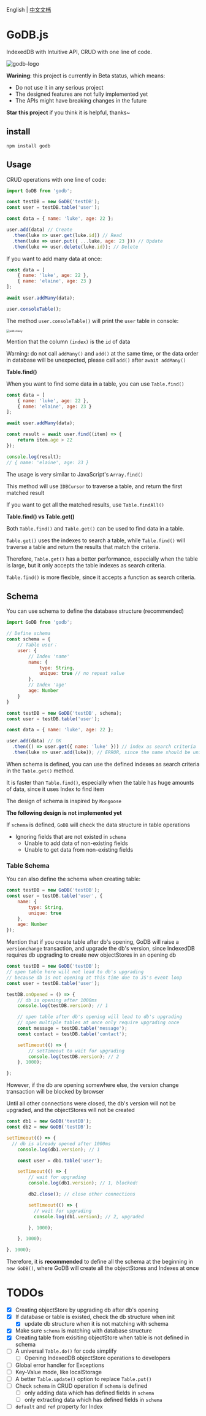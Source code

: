 English | [中文文档](docs/README-zh.md)
# GoDB.js

IndexedDB with Intuitive API, CRUD with one line of code.


![godb-logo](https://cdn.liqi.tech/godb/godb-full.png)



**Warining**: this project is currently in Beta status, which means:

- Do not use it in any serious project
- The designed features are not fully implemented yet
- The APIs might have breaking changes in the future


**Star this project** if you think it is helpful, thanks~


## install

```
npm install godb
```



## Usage

CRUD operations with one line of code:

``` javascript
import GoDB from 'godb';

const testDB = new GoDB('testDB');
const user = testDB.table('user');

const data = { name: 'luke', age: 22 };

user.add(data) // Create
  .then(luke => user.get(luke.id)) // Read
  .then(luke => user.put({ ...luke, age: 23 })) // Update
  .then(luke => user.delete(luke.id)); // Delete
```

If you want to add many data at once:
``` javascript
const data = [
    { name: 'luke', age: 22 },
    { name: 'elaine', age: 23 }
];

await user.addMany(data);

user.consoleTable();
```

The method `user.consoleTable()` will print the `user` table in console:

<img src="https://cdn.lukerr.com/docs/godb/add-many.png" alt="add-many" style="zoom:50%;" />

Mention that the column `(index)` is the `id` of data

Warning: do not call `addMany()` and `add()` at the same time,
or the data order in database will be unexpected,
please call `add()` after `await addMany()`

**Table.find()**

When you want to find some data in a table, you can use `Table.find()`

```javascript
const data = [
    { name: 'luke', age: 22 },
    { name: 'elaine', age: 23 }
];

await user.addMany(data);

const result = await user.find((item) => {
    return item.age > 22
});

console.log(result);
// { name: 'elaine', age: 23 }
```

The usage is very similar to JavaScript's `Array.find()`

This method will use `IDBCursor` to traverse a table, and return the first matched result

If you want to get all the matched results, use `Table.findAll()`

**Table.find() vs Table.get()**

Both `Table.find()` and `Table.get()` can be used to find data in a table.

`Table.get()` uses the indexes to search a table, while `Table.find()` will traverse a table and return the results that match the criteria.

Therefore, `Table.get()` has a better performance, especially when the table is large, but it only accepts the table indexes as search criteria.

`Table.find()` is more flexible, since it accepts a function as search criteria.


## Schema

You can use schema to define the database structure (recommended)

``` javascript
import GoDB from 'godb';

// Define schema
const schema = {
    // Table user：
    user: {
        // Index 'name'
        name: {
            type: String,
            unique: true // no repeat value
        },
        // Index 'age'
        age: Number
    }
}

const testDB = new GoDB('testDB', schema);
const user = testDB.table('user');

const data = { name: 'luke', age: 22 };

user.add(data) // OK
  .then(() => user.get({ name: 'luke' })) // index as search criteria
  .then(luke => user.add(luke)); // ERROR, since the name should be unique
```

When schema is defined, you can use the defined indexes as search criteria in the
`Table.get()` method.

It is faster than `Table.find()`, especially when the table has huge amounts of data,
since it uses Index to find item

The design of schema is inspired by `Mongoose`

**The following design is not implemented yet**

If `schema` is defined, `GoDB` will check the data structure in table operations

- Ignoring fields that are not existed in `schema`
  - Unable to add data of non-existing fields
  - Unable to get data from non-existing fields

### Table Schema

You can also define the schema when creating table:

```javascript
const testDB = new GoDB('testDB');
const user = testDB.table('user', {
    name: {
        type: String,
        unique: true
    },
    age: Number
});
```

Mention that if you create table after db's opening,
GoDB will raise a `versionchange` transaction, and upgrade the db's version, since IndexedDB requires db upgrading to create new objectStores in an opening db

```javascript
const testDB = new GoDB('testDB');
// open table here will not lead to db's upgrading
// because db is not opening at this time due to JS's event loop
const user = testDB.table('user');

testDB.onOpened = () => {
    // db is opening after 1000ms
    console.log(testDB.version); // 1

    // open table after db's opening will lead to db's upgrading
    // open multiple tables at once only require upgrading once
    const message = testDB.table('message');
    const contact = testDB.table('contact');

    setTimeout(() => {
        // setTimeout to wait for upgrading
        console.log(testDB.version); // 2
    }, 1000);

};
```

However, if the db are opening somewhere else, the
version change transaction will be blocked by browser

Until all other connections were closed, the db's version will not be upgraded, and the objectStores will not be created


```javascript
const db1 = new GoDB('testDB');
const db2 = new GoDB('testDB');

setTimeout(() => {
  // db is already opened after 1000ms
    console.log(db1.version); // 1

    const user = db1.table('user');

    setTimeout(() => {
        // wait for upgrading
        console.log(db1.version); // 1, blocked!

        db2.close(); // close other connections

        setTimeout(() => {
          // wait for upgrading
          console.log(db1.version); // 2, upgraded

        }, 1000);

    }, 1000);

}, 1000);
```

Therefore, it is **recommended** to define all the schema at the beginning in `new GoDB()`,
where GoDB will create all the objectStores and Indexes at once


# TODOs

- [x] Creating objectStore by upgrading db after db's opening
- [x] If database or table is existed, check the db structure when init
    - [x] update db structure when it is not matching with schema
- [x] Make sure `schema` is matching with database structure
- [x] Creating table from exisiting objectStore when table is not defined in schema
- [ ] A universal `Table.do()` for code simplify
  - [ ] Opening IndexedDB objectStore operations to developers
- [ ] Global error handler for Exceptions
- [ ] Key-Value mode, like localStorage
- [ ] A better `Table.update()` option to replace `Table.put()`
- [ ] Check `schema` in CRUD operation if `schema` is defined
    - [ ] only adding data which has defined fields in `schema`
    - [ ] only extracting data which has defined fields in `schema`
- [ ] `default` and `ref` property for Index
